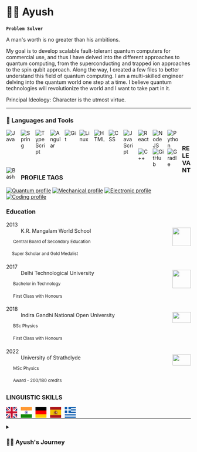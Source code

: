 # 🏄‍♂️ Ayush

**`Problem Solver`**

A man's worth is no greater than his ambitions. 

My goal is to develop scalable fault-tolerant quantum computers for commercial use, and thus I have delved into the different approaches to quantum computing, from the superconducting and trapped ion approaches to the spin qubit approach. Along the way, I created a few files to better understand this field of quantum computing. I am a multi-skilled engineer delving into the quantum world one step at a time. I believe quantum technologies will revolutionize the world and I want to take part in it.

Principal Ideology: Character is the utmost virtue.

---

### 🧰 Languages and Tools

<img align="left" alt="Java" width="30px" style="padding-right:10px;" src="https://cdn.jsdelivr.net/gh/devicons/devicon/icons/java/java-original.svg"/>
<img align="left" alt="Spring" width="30px" style="padding-right:10px;" src="https://cdn.jsdelivr.net/gh/devicons/devicon/icons/spring/spring-original.svg" />
<img align="left" alt="TypeScript" width="30px" style="padding-right:10px;" src="https://cdn.jsdelivr.net/gh/devicons/devicon/icons/typescript/typescript-plain.svg" />
<img align="left" alt="Angular" width="30px" style="padding-right:10px;" src="https://cdn.jsdelivr.net/gh/devicons/devicon/icons/angularjs/angularjs-plain.svg" />
<img align="left" alt="Git" width="30px" style="padding-right:10px;" src="https://cdn.jsdelivr.net/gh/devicons/devicon/icons/git/git-original.svg" />
<img align="left" alt="Linux" width="30px" style="padding-right:10px;" src="https://cdn.jsdelivr.net/gh/devicons/devicon/icons/linux/linux-original.svg" />
<img align="left" alt="HTML" width="30px" style="padding-right:10px;" src="https://cdn.jsdelivr.net/gh/devicons/devicon/icons/html5/html5-plain.svg" />
<img align="left" alt="CSS" width="30px" style="padding-right:10px;" src="https://cdn.jsdelivr.net/gh/devicons/devicon/icons/css3/css3-plain.svg" />
<img align="left" alt="JavaScript" width="30px" style="padding-right:10px;" src="https://cdn.jsdelivr.net/gh/devicons/devicon/icons/javascript/javascript-plain.svg" />
<img align="left" alt="React" width="30px" style="padding-right:10px;" src="https://cdn.jsdelivr.net/gh/devicons/devicon/icons/react/react-original.svg" />
<img align="left" alt="NodeJS" width="30px" style="padding-right:10px;" src="https://cdn.jsdelivr.net/gh/devicons/devicon/icons/nodejs/nodejs-original.svg" />
<img align="left" alt="Python" width="30px" style="padding-right:10px;" src="https://cdn.jsdelivr.net/gh/devicons/devicon/icons/python/python-plain.svg" />
<img align="left" alt="C++" width="30px" style="padding-right:10px;" src="https://cdn.jsdelivr.net/gh/devicons/devicon/icons/cplusplus/cplusplus-line.svg" />
<img align="left" alt="GitHub" width="30px" style="padding-right:10px;" src="https://cdn.jsdelivr.net/gh/devicons/devicon/icons/github/github-original.svg" />
<img align="left" alt="Gradle" width="30px" style="padding-right:10px;" src="https://cdn.jsdelivr.net/gh/devicons/devicon/icons/gradle/gradle-plain.svg" />
<img align="left" alt="Bash" width="30px" style="padding-right:10px;" src="https://cdn.jsdelivr.net/gh/devicons/devicon/icons/bash/bash-original.svg" />
<br />

### RELEVANT PROFILE TAGS

<!-- BEGIN YOUTUBE-CARDS -->

<a href= "https://github.com/thejoker-ayush/Quantum"><img src="https://user-images.githubusercontent.com/110907842/213463095-0f4ba950-b750-438b-96aa-f1c02b2422e9.jpg" width="350" title="Quantum profile"></a>
<a href= "https://github.com/thejoker-ayush/Mechanical"><img src="https://user-images.githubusercontent.com/110907842/213463280-d05011bf-fdc5-4ef5-8709-fd5a63d3d1f4.jpg" width="350" title="Mechanical profile"></a>
<a href= "https://github.com/thejoker-ayush/Electronic"><img src="https://user-images.githubusercontent.com/110907842/213463337-831f3b2a-c4d5-48a1-8ecd-217d668723b1.jpg" width="350" title="Electronic profile"></a>
<a href= "https://github.com/thejoker-ayush/Coding"><img src="https://user-images.githubusercontent.com/110907842/213463381-78f3c777-eee7-4f4f-b9dd-d9199a78643c.jpg" width="350" title="Coding profile"></a>
<!-- END YOUTUBE-CARDS -->


### Education


<dl>
<dt>2013</dt>
<dd> K.R. Mangalam World School  <img align="right" width="50" height="50" src="https://user-images.githubusercontent.com/110907842/218124598-8d3024a3-4016-4107-8c5f-60901f1bc423.jpg"> </dd>
    
&nbsp;&nbsp;&nbsp;&nbsp;<sup> Central Board of Secondary Education</sup>

&nbsp;&nbsp;&nbsp;&nbsp;<sup>Super Scholar and Gold Medalist</sup>

<dt>2017</dt>
<dd> Delhi Technological University  <img align="right" width="50" height="50" src="https://user-images.githubusercontent.com/110907842/218124937-798a43a2-7474-48f1-9d84-cc3b9ee0930b.png"></dd>

&nbsp;&nbsp;&nbsp;&nbsp;<sup> Bachelor in Technology</sup>

&nbsp;&nbsp;&nbsp;&nbsp;<sup> First Class with Honours</sup>

<dt>2018</dt>
<dd> Indira Gandhi National Open University  <img align="right" width="50" height="30" src="https://user-images.githubusercontent.com/110907842/218125088-ee5976cf-244a-49b8-81ee-a0062848f2a6.png"></dd>

&nbsp;&nbsp;&nbsp;&nbsp;<sup> BSc Physics</sup>

&nbsp;&nbsp;&nbsp;&nbsp;<sup> First Class with Honours</sup>

<dt>2022</dt>
<dd> University of Strathclyde  <img align="right" width="50" height="30" src="https://user-images.githubusercontent.com/110907842/218125251-5097befc-f878-4813-b85b-3e0b80a9843d.jpeg"></dd>

&nbsp;&nbsp;&nbsp;&nbsp;<sup> MSc Physics</sup>

&nbsp;&nbsp;&nbsp;&nbsp;<sup> Award - 200/180 credits</sup>

</dl>


### LINGUISTIC SKILLS

<img align="left" alt="English" width="30px" style="padding-right:10px;" src="https://github.com/lipis/flag-icons/blob/8d4410f4eae3e53b5fbca8152b1fd3a02b905063/flags/1x1/gb.svg" title="English"/>
<img align="left" alt="Hindi" width="30px" style="padding-right:10px;" src="https://github.com/lipis/flag-icons/blob/8d4410f4eae3e53b5fbca8152b1fd3a02b905063/flags/1x1/in.svg" title="हिन्दी"/>
<img align="left" alt="German" width="30px" style="padding-right:10px;" src="https://github.com/lipis/flag-icons/blob/8d4410f4eae3e53b5fbca8152b1fd3a02b905063/flags/1x1/de.svg" title="Deutsch"/>
<img align="left" alt="Spanish" width="30px" style="padding-right:10px;" src="https://github.com/lipis/flag-icons/blob/8d4410f4eae3e53b5fbca8152b1fd3a02b905063/flags/1x1/es.svg" title="Español"/>
<img align="left" alt="Greek" width="30px" style="padding-right:10px;" src="https://github.com/lipis/flag-icons/blob/8d4410f4eae3e53b5fbca8152b1fd3a02b905063/flags/1x1/gr.svg" title="Ελληνικά"/>

<br>

---

<details>
 <summary><h3>👨‍💻 Ayush's Journey</h3></summary>

 Being an innately curious child with opening up any machnine I could get my hands on, to building a Van de graff generator, Kelvin water dropper, and Tesla coil as high school projects, to dismantling car and bike engines at SAE workshops at my brother's university, I would like to learn as much as possible for developing 
futuristic technologies. I also started my coding journey as a naive computer science student becoming a full stack software engineer by the time I graduated high school (gold medalist in the International Informatics Olympiad 2010).

As an engineer, my inquisitiveness led me into being involved in multiple teams focussing on structural and thermal analysis of Gokart, Cansat, F1, Mars Rover, UAV and E-Baja vehicle at Delhi Technological University, and Eco vehicle and small rocket design at the University of Strathclyde. I got a glimpse of electronic engineering through the design of a quadcopter for measuring air quality and a CNC machine with CD Drives and rasberry pie, which eventually led me to gain a position in GPM Developers as an automation engineer. My modelling minor projects included working on Python and Matlab, while working independently on C++ for game development and machine learning.

As a physicist, I got involved with the Indian Institute of Astrophysics where I modelled the sky opacity over the Indian Astronomical Observatory, Hanle under different conditions and times using Matlab. Furthermore, as the project head at Physical Research Laboratory, I built the thermal plasma apparatus for the condensation of cometary grains (under room temperature and liquid helium) from scratch, which is then compared to pre-solar grains to get a detailed explanation of the formation of the solar system. Moving on to quantum computing, my thesis project delved into Satellite quantum key distribution, while my study research made me understand quantum computing (learning Cirq and Qiskit) and condensed matter physics with Bose-Einstein condensates. 

Apart from being a nerd, I enjoy dancing, parkour, hiking, and skydiving. I enjoy meeting new people and hearing new perspectives, and I am trying to create a public profile for the same.

Instagram:   instagram.com/thejoker.ayush/

Youtube:     youtube.com/@thejoker-ayush

With a sparkle in my eyes, I am coming for the wonderful opportunities to satiate my curiosity.
